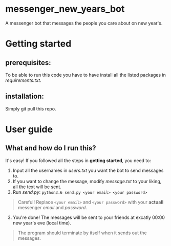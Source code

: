 # messenger_new_years_bot
A messenger bot that messages the people you care about on new year's.


# Getting started
## prerequisites:
To be able to run this code you have to have install all the listed packages in *requirements.txt*.
  
## installation:
Simply git pull this repo.

# User guide
## What and how do I run this?
It's easy! If you followed all the steps in **getting started**, you need to:
1. Input all the usernames in *users.txt* you want the bot to send messages to.
2. If you want to change the message, modify *message.txt* to your liking, all the text will be sent.
2. Run *send.py*: `python3.6 send.py <your email> <your password>`
  > Careful! Replace `<your email>` and `<your password>` with your **actuall** messenger *email* and *password*.
3. You're done! The messages will be sent to your friends at excatly 00:00 new year's eve (local time).
  > The program should terminate by itself when it sends out the messages.
